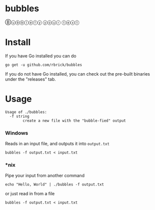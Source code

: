 # bubbles
Ⓑⓤⓑⓑⓛⓔⓕⓨ ⓨⓞⓤⓡ ⓣⓔⓧⓣ

# Install
If you have Go installed you can do

```
go get -u github.com/rbrick/bubbles
```

If you do not have Go installed, you can check out the pre-built binaries under the "releases" tab.

# Usage

```
Usage of ./bubbles:
  -f string
        create a new file with the "bubble-fied" output
```        

### Windows
Reads in an input file, and outputs it into `output.txt`
```
bubbles -f output.txt < input.txt
```

### *nix

Pipe your input from another command

```
echo "Hello, World" | ./bubbles -f output.txt
```

or just read in from a file
```
bubbles -f output.txt < input.txt
```
